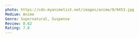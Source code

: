 ```yaml
---
photo: https://cdn.myanimelist.net/images/anime/9/9453.jpg
Medium: Anime
Genre: Supernatural, Suspense
Review: 8.62
Rating: 7.8
---
```

